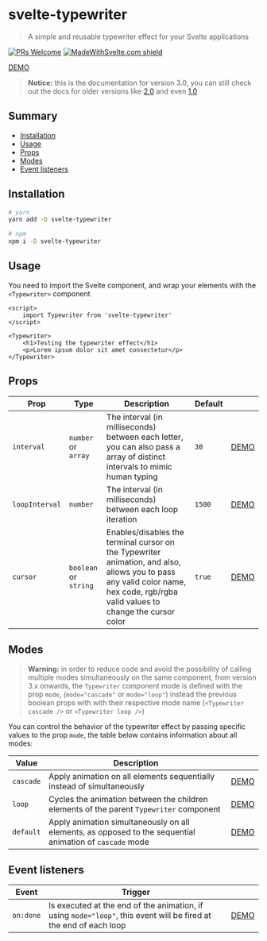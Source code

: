 # svelte-typewriter

> A simple and reusable typewriter effect for your Svelte applications

[![PRs Welcome](https://img.shields.io/badge/PRs-welcome-brightgreen.svg)](http://makeapullrequest.com)
[![MadeWithSvelte.com shield](https://madewithsvelte.com/storage/repo-shields/2074-shield.svg)](https://madewithsvelte.com/p/svelte-typewriter/shield-link)

[DEMO](https://svelte.dev/repl/9dfb73bfa9b34aeea4740fa23f5cde8a)

> **Notice:** this is the documentation for version 3.0, you can still check out the docs for older versions like [2.0](https://github.com/henriquehbr/svelte-typewriter/tree/2.x) and even [1.0](https://github.com/henriquehbr/svelte-typewriter/tree/1.x)

## Summary

- [Installation](#Installation)
- [Usage](#Usage)
- [Props](#Props)
- [Modes](#Modes)
- [Event listeners](#Event-listeners)

## Installation

```bash
# yarn
yarn add -D svelte-typewriter

# npm
npm i -D svelte-typewriter
```

## Usage

You need to import the Svelte component, and wrap your elements with the `<Typewriter>` component

```svelte
<script>
	import Typewriter from 'svelte-typewriter'
</script>

<Typewriter>
	<h1>Testing the typewriter effect</h1>
	<p>Lorem ipsum dolor sit amet consectetur</p>
</Typewriter>
```

## Props

| Prop           | Type                  | Description                                                                                                                                                                     | Default |                                                                  |
| -------------- | --------------------- | ------------------------------------------------------------------------------------------------------------------------------------------------------------------------------- | ------- | ---------------------------------------------------------------- |
| `interval`     | `number` or `array`   | The interval (in milliseconds) between each letter, you can also pass a array of distinct intervals to mimic human typing                                                       | `30`    | [DEMO](https://svelte.dev/repl/eb6caec159cf454b8f2bc98f3444fa8c) |
| `loopInterval` | `number`              | The interval (in milliseconds) between each loop iteration                                                                                                                      | `1500`  | [DEMO](https://svelte.dev/repl/31950dd108344e70a30df148a9f7dde6) |
| `cursor`       | `boolean` or `string` | Enables/disables the terminal cursor on the Typewriter animation, and also, allows you to pass any valid color name, hex code, rgb/rgba valid values to change the cursor color | `true`  | [DEMO](https://svelte.dev/repl/6008b5aaff6f46e5909c63e795a19f5a) |

## Modes

> **Warning:** in order to reduce code and avoid the possibility of calling multiple modes simultaneously on the same component, from version 3.x onwards, the `Typewriter` component mode is defined with the prop `mode`, (`mode="cascade"` or `mode="loop"`) instead the previous boolean props with with their respective mode name (`<Typewriter cascade />` or `<Typewriter loop />`)

You can control the behavior of the typewriter effect by passing specific values to the prop `mode`, the table below contains information about all modes:

| Value     | Description                                                                                              |                                                                  |
| --------- | -------------------------------------------------------------------------------------------------------- | ---------------------------------------------------------------- |
| `cascade` | Apply animation on all elements sequentially instead of simultaneously                                   | [DEMO](https://svelte.dev/repl/9ddb89942e954a2a90b553356952ff46) |
| `loop`    | Cycles the animation between the children elements of the parent `Typewriter` component                  | [DEMO](https://svelte.dev/repl/e8b82d83f6c2444b97619238404bcd4d) |
| `default` | Apply animation simultaneously on all elements, as opposed to the sequential animation of `cascade` mode | [DEMO](https://svelte.dev/repl/7c1ef46db4ac45beaa2bd069e04677c6) |

## Event listeners

| Event     | Trigger                                                                                                           |                                                                  |
| --------- | ----------------------------------------------------------------------------------------------------------------- | ---------------------------------------------------------------- |
| `on:done` | Is executed at the end of the animation, if using `mode="loop"`, this event will be fired at the end of each loop | [DEMO](https://svelte.dev/repl/145cbf66c396497aa5338846077d53e0) |
